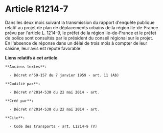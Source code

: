 # Article R1214-7

Dans les deux mois suivant la transmission du rapport d'enquête publique relatif au projet de plan de déplacements urbains de
la région Ile-de-France prévu par l'article L. 1214-9, le préfet de la région Ile-de-France et le préfet de police sont
consultés par le président du conseil régional sur le projet. En l'absence de réponse dans un délai de trois mois à compter
de leur saisine, leur avis est réputé favorable.

**Liens relatifs à cet article**

	**Anciens textes**:

	  - Décret n°59-157 du 7 janvier 1959 - art. 11 (Ab)

	**Codifié par**:

	  - Décret n°2014-530 du 22 mai 2014 - art.

	**Créé par**:

	  - Décret n°2014-530 du 22 mai 2014 - art.

	**Cite**:

	  - Code des transports - art. L1214-9 (V)
